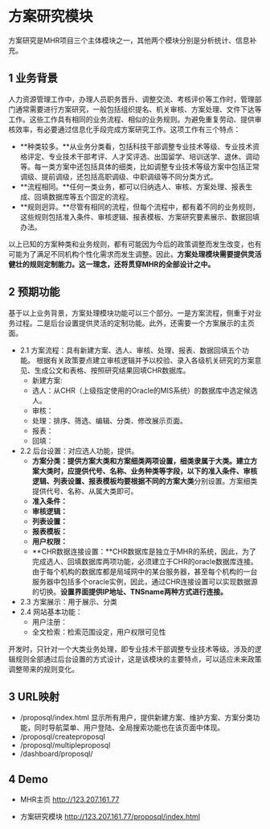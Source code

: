 # 方案研究模块
方案研究是MHR项目三个主体模块之一，其他两个模块分别是分析统计、信息补充。

## 1 业务背景
人力资源管理工作中，办理人员职务晋升、调整交流、考核评价等工作时，管理部门通常需要进行方案研究，一般包括组织提名、机关审核、方案处理、文件下达等工作。这些工作具有相同的业务流程、相似的业务规则。为避免重复劳动、提供审核效率，有必要通过信息化手段完成方案研究工作。这项工作有三个特点：

* **种类较多。**从业务分类看，包括科技干部调整专业技术等级、专业技术资格评定、专业技术干部考评、人才奖评选、出国留学、培训送学、退休、调动等。每一类方案中还包括具体的细类，比如调整专业技术等级方案中包括正常调级、提前调级，还包括高职调级、中职调级等不同分类方式。
* **流程相同。**任何一类业务，都可以归纳选人、审核、方案处理、报表生成、回填数据库等五个固定的流程。
* **规则迥异。**尽管有相同的流程，但每个流程中，都有着不同的业务规则，这些规则包括准入条件、审核逻辑、报表模板、方案研究要素展示、数据回填办法。

以上已知的方案种类和业务规则，都有可能因为今后的政策调整而发生改变，也有可能为了满足不同机构个性化需求而发生调整。因此，**方案处理模块需要提供灵活健壮的规则定制能力。这一理念，还将贯穿MHR的全部设计之中。**

## 2  预期功能
基于以上业务背景，方案处理模块功能可以三个部分。一是方案流程，侧重于对业务过程。二是后台设置提供灵活的定制功能。此外，还需要一个方案展示的主页面。

* 2.1 方案流程：具有新建方案、选人、审核、处理、报表、数据回填五个功能。
根据有关政策要点建立审核逻辑并予以校验、录入各级机关研究的方案意见、生成公文和表格、按照研究结果回填CHR数据库。
  * 新建方案:
  * 选人：从CHR（上级指定使用的Oracle的MIS系统）的数据库中选定候选人。
  * 审核：
  * 处理：排序、筛选、编辑、分类、修改展示页面。
  * 报表：
  * 回填：
* 2.2 后台设置：对应选人功能，提供。
  * **方案分类：**提供方案大类和方案细类两项设置，细类隶属于大类。建立方案大类时，应提供代号、名称、业务种类等字段，以下的准入条件、审核逻辑、列表设置、报表模板均要根据不同的**方案大类**分别设置。方案细类提供代号、名称、从属大类即可。
  * **准入条件：**
  * **审核逻辑：**
  * **列表设置：**
  * **报表模板：**
  * **用户权限：**
  * **CHR数据连接设置：**CHR数据库是独立于MHR的系统，因此，为了完成选人、回填数据库两项功能，必须建立于CHR的oracle数据库连接。由于每个机构的数据库都是局域网中的某台服务器，甚至每个机构的一台服务器中包括多个oracle实例，因此，通过CHR连接设置可以实现数据源的切换。**设置界面提供IP地址、TNSname两种方式进行连接。**
* 2.3 方案展示：用于展示、分类
* 2.4 网站基本功能：
  * 用户注册：
  * 全文检索：检索范围设定，用户权限可见性

开发时，只针对一个大类业务处理，即专业技术干部调整专业技术等级。涉及的逻辑规则全部通过后台设置的方式设计，这是该模块的主要特点，可以适应未来政策调整带来的规则变化。


## 3 URL映射
* /proposql/index.html 显示所有用户，提供新建方案、维护方案、方案分类功能，同时导航菜单、用户登陆、全局搜索功能也在该页面中体现。
* /proposql/createproposql 
* /proposql/multipleproposql
* /dashboard/proposql/ 


## 4 Demo

* MHR主页 http://123.207.161.77 

* 方案研究模块  http://123.207.161.77/proposql/index.html